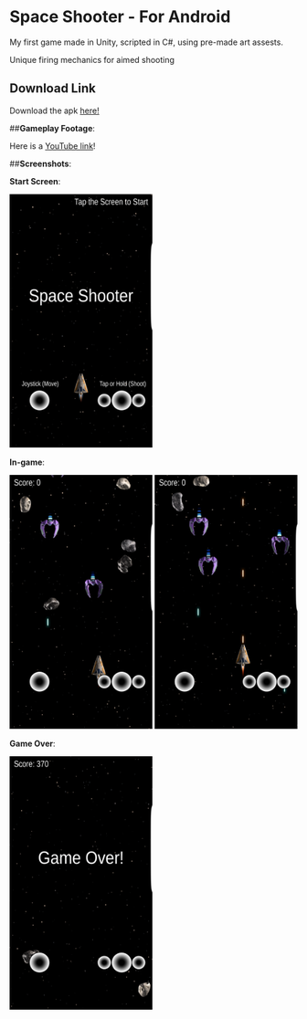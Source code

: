 # Space Shooter - For Android
My first game made in Unity, scripted in C#, using pre-made art assests.

Unique firing mechanics for aimed shooting

## Download Link
Download the apk [here!](https://drive.google.com/open?id=0B4-kSsqw1xmKRjh1Q3BvQzJjQWs)

##**Gameplay Footage**:

Here is a [YouTube link](https://www.youtube.com/watch?v=yUQojrvAw1k)!

##**Screenshots**:

**Start Screen**:

<img src="https://github.com/jurcaua/github_image_hosting/blob/master/Space%20Shooter/Screenshot_20170110-221006.png" width="250">

**In-game**:

<img src="https://github.com/jurcaua/github_image_hosting/blob/master/Space%20Shooter/Screenshot_20170110-221052.png" width="250">
<img src="https://github.com/jurcaua/github_image_hosting/blob/master/Space%20Shooter/Screenshot_20170110-221144.png" width="250">

**Game Over**:

<img src="https://github.com/jurcaua/github_image_hosting/blob/master/Space%20Shooter/Screenshot_20170110-221130.png" width="250">
